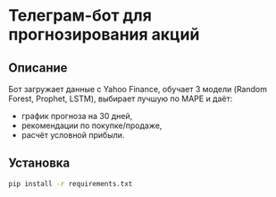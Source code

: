 # Телеграм-бот для прогнозирования акций

## Описание
Бот загружает данные с Yahoo Finance, обучает 3 модели (Random Forest, Prophet, LSTM), выбирает лучшую по MAPE и даёт:
- график прогноза на 30 дней,
- рекомендации по покупке/продаже,
- расчёт условной прибыли.

## Установка
```bash
pip install -r requirements.txt